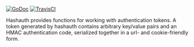 [![GoDoc](https://godoc.org/github.com/teepark/hashauth?status.svg)](https://godoc.org/github.com/teepark/hashauth)
[![TravisCI](https://travis-ci.org/teepark/hashauth.svg)](https://travis-ci.org/teepark/hashauth)

Hashauth provides functions for working with authentication tokens. A token generated by hashauth contains arbitrary key/value pairs and an HMAC authentication code, serialized together in a url- and cookie-friendly form.
